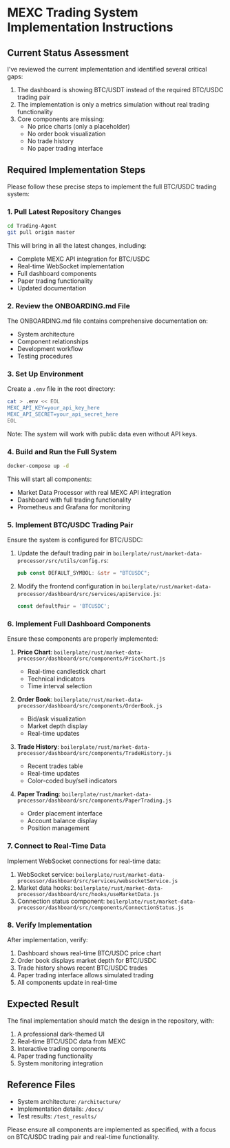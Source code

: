 # MEXC Trading System Implementation Instructions

## Current Status Assessment

I've reviewed the current implementation and identified several critical gaps:

1. The dashboard is showing BTC/USDT instead of the required BTC/USDC trading pair
2. The implementation is only a metrics simulation without real trading functionality
3. Core components are missing:
   - No price charts (only a placeholder)
   - No order book visualization
   - No trade history
   - No paper trading interface

## Required Implementation Steps

Please follow these precise steps to implement the full BTC/USDC trading system:

### 1. Pull Latest Repository Changes

```bash
cd Trading-Agent
git pull origin master
```

This will bring in all the latest changes, including:
- Complete MEXC API integration for BTC/USDC
- Real-time WebSocket implementation
- Full dashboard components
- Paper trading functionality
- Updated documentation

### 2. Review the ONBOARDING.md File

The ONBOARDING.md file contains comprehensive documentation on:
- System architecture
- Component relationships
- Development workflow
- Testing procedures

### 3. Set Up Environment

Create a `.env` file in the root directory:

```bash
cat > .env << EOL
MEXC_API_KEY=your_api_key_here
MEXC_API_SECRET=your_api_secret_here
EOL
```

Note: The system will work with public data even without API keys.

### 4. Build and Run the Full System

```bash
docker-compose up -d
```

This will start all components:
- Market Data Processor with real MEXC API integration
- Dashboard with full trading functionality
- Prometheus and Grafana for monitoring

### 5. Implement BTC/USDC Trading Pair

Ensure the system is configured for BTC/USDC:

1. Update the default trading pair in `boilerplate/rust/market-data-processor/src/utils/config.rs`:
   ```rust
   pub const DEFAULT_SYMBOL: &str = "BTCUSDC";
   ```

2. Modify the frontend configuration in `boilerplate/rust/market-data-processor/dashboard/src/services/apiService.js`:
   ```javascript
   const defaultPair = 'BTCUSDC';
   ```

### 6. Implement Full Dashboard Components

Ensure these components are properly implemented:

1. **Price Chart**: `boilerplate/rust/market-data-processor/dashboard/src/components/PriceChart.js`
   - Real-time candlestick chart
   - Technical indicators
   - Time interval selection

2. **Order Book**: `boilerplate/rust/market-data-processor/dashboard/src/components/OrderBook.js`
   - Bid/ask visualization
   - Market depth display
   - Real-time updates

3. **Trade History**: `boilerplate/rust/market-data-processor/dashboard/src/components/TradeHistory.js`
   - Recent trades table
   - Real-time updates
   - Color-coded buy/sell indicators

4. **Paper Trading**: `boilerplate/rust/market-data-processor/dashboard/src/components/PaperTrading.js`
   - Order placement interface
   - Account balance display
   - Position management

### 7. Connect to Real-Time Data

Implement WebSocket connections for real-time data:

1. WebSocket service: `boilerplate/rust/market-data-processor/dashboard/src/services/websocketService.js`
2. Market data hooks: `boilerplate/rust/market-data-processor/dashboard/src/hooks/useMarketData.js`
3. Connection status component: `boilerplate/rust/market-data-processor/dashboard/src/components/ConnectionStatus.js`

### 8. Verify Implementation

After implementation, verify:

1. Dashboard shows real-time BTC/USDC price chart
2. Order book displays market depth for BTC/USDC
3. Trade history shows recent BTC/USDC trades
4. Paper trading interface allows simulated trading
5. All components update in real-time

## Expected Result

The final implementation should match the design in the repository, with:

1. A professional dark-themed UI
2. Real-time BTC/USDC data from MEXC
3. Interactive trading components
4. Paper trading functionality
5. System monitoring integration

## Reference Files

- System architecture: `/architecture/`
- Implementation details: `/docs/`
- Test results: `/test_results/`

Please ensure all components are implemented as specified, with a focus on BTC/USDC trading pair and real-time functionality.

